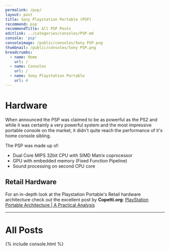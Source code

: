 ```yaml
---
permalink: /psp/
layout: post
title: Sony Playstation Portable (PSP)
recommend: psp
recommendTitle: All PSP Posts
editlink: ../categories/consoles/PSP.md
console: 'psp'
consoleimage: /public/consoles/Sony PSP.png
thumbnail: /public/consoles/Sony PSP.png
breadcrumbs:
  - name: Home
    url: /
  - name: Consoles
    url: /
  - name: Sony Playstation Portable
    url: #
---
```


# Hardware
When announced the PSP was claimed to be as powerful as the PS2 and while it was certainly a very powerful system and the most impressive portable console on the market, it didn't quite reach the performance of it's home console sibling.

The PSP was made up of:
* Dual Core MIPS 32bit CPU with SIMD Matrix coprocessor
* GPU with embedded memory (Fixed Function Pipeline)
* Sound processing on second CPU core

## Retail Hardware
For an in-depth look at the Playstation Portable's Retail hardware architecture check out the excellent post by **Copetti.org**:
[PlayStation Portable Architecture | A Practical Analysis](https://www.copetti.org/writings/consoles/playstation-portable/)

---
# All Posts
<div>

{% include console.html %}
</div>
